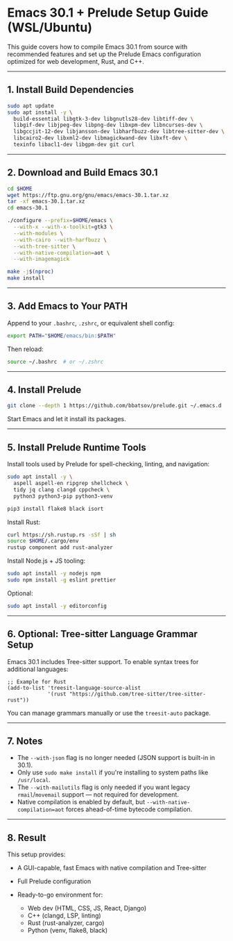 # Emacs 30.1 + Prelude Setup Guide (WSL/Ubuntu)

This guide covers how to compile Emacs 30.1 from source with recommended features and set up the Prelude Emacs configuration optimized for web development, Rust, and C++.

---

## 1. Install Build Dependencies

```bash
sudo apt update
sudo apt install -y \
  build-essential libgtk-3-dev libgnutls28-dev libtiff-dev \
  libgif-dev libjpeg-dev libpng-dev libxpm-dev libncurses-dev \
  libgccjit-12-dev libjansson-dev libharfbuzz-dev libtree-sitter-dev \
  libcairo2-dev libxml2-dev libmagickwand-dev libxft-dev \
  texinfo libacl1-dev libgpm-dev git curl
````

---

## 2. Download and Build Emacs 30.1

```bash
cd $HOME
wget https://ftp.gnu.org/gnu/emacs/emacs-30.1.tar.xz
tar -xf emacs-30.1.tar.xz
cd emacs-30.1

./configure --prefix=$HOME/emacs \
  --with-x --with-x-toolkit=gtk3 \
  --with-modules \
  --with-cairo --with-harfbuzz \
  --with-tree-sitter \
  --with-native-compilation=aot \
  --with-imagemagick

make -j$(nproc)
make install
```

---

## 3. Add Emacs to Your PATH

Append to your `.bashrc`, `.zshrc`, or equivalent shell config:

```bash
export PATH="$HOME/emacs/bin:$PATH"
```

Then reload:

```bash
source ~/.bashrc  # or ~/.zshrc
```

---

## 4. Install Prelude

```bash
git clone --depth 1 https://github.com/bbatsov/prelude.git ~/.emacs.d
```

Start Emacs and let it install its packages.

---

## 5. Install Prelude Runtime Tools

Install tools used by Prelude for spell-checking, linting, and navigation:

```bash
sudo apt install -y \
  aspell aspell-en ripgrep shellcheck \
  tidy jq clang clangd cppcheck \
  python3 python3-pip python3-venv

pip3 install flake8 black isort
```

Install Rust:

```bash
curl https://sh.rustup.rs -sSf | sh
source $HOME/.cargo/env
rustup component add rust-analyzer
```

Install Node.js + JS tooling:

```bash
sudo apt install -y nodejs npm
sudo npm install -g eslint prettier
```

Optional:

```bash
sudo apt install -y editorconfig
```

---

## 6. Optional: Tree-sitter Language Grammar Setup

Emacs 30.1 includes Tree-sitter support. To enable syntax trees for additional languages:

```elisp
;; Example for Rust
(add-to-list 'treesit-language-source-alist
             '(rust "https://github.com/tree-sitter/tree-sitter-rust"))
```

You can manage grammars manually or use the `treesit-auto` package.

---

## 7. Notes

* The `--with-json` flag is no longer needed (JSON support is built-in in 30.1).
* Only use `sudo make install` if you're installing to system paths like `/usr/local`.
* The `--with-mailutils` flag is only needed if you want legacy `rmail`/`movemail` support — not required for development.
* Native compilation is enabled by default, but `--with-native-compilation=aot` forces ahead-of-time bytecode compilation.

---

## 8. Result

This setup provides:

* A GUI-capable, fast Emacs with native compilation and Tree-sitter
* Full Prelude configuration
* Ready-to-go environment for:

  * Web dev (HTML, CSS, JS, React, Django)
  * C++ (clangd, LSP, linting)
  * Rust (rust-analyzer, cargo)
  * Python (venv, flake8, black)
